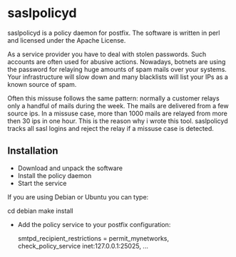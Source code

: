 saslpolicyd
===========

saslpolicyd is a policy daemon for postfix. The software is written in perl and licensed under the Apache License.

As a service provider you have to deal with stolen passwords. Such accounts are often used for abusive actions. Nowadays, botnets are using the password for relaying huge amounts of spam mails over your systems. Your infrastructure will slow down and many blacklists will list your IPs as a known source of spam. 

Often this missuse follows the same pattern: normally a customer relays only a handful of mails during the week. The mails are delivered from a few source ips. In a missuse case, more than 1000 mails are relayed from more then 30 ips in one hour. This is the reason why i wrote this tool. saslpolicyd tracks all sasl logins and reject the relay if a missuse case is detected.



Installation
-------------
* Download and unpack the software
* Install the policy daemon
* Start the service

If you are using Debian or Ubuntu you can type:

   cd debian
   make install


* Add the policy service to your postfix configuration:

   smtpd\_recipient\_restrictions = permit\_mynetworks,
   check\_policy\_service inet:127.0.0.1:25025,
   ...


